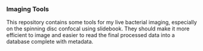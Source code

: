 ### Imaging Tools

This repository contains some tools for my live bacterial imaging, especially on the spinning disc confocal using slidebook. They should make it more efficient to image and easier to read the final processed data into a database complete with metadata.